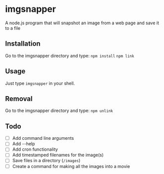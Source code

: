 # imgsnapper
A node.js program that will snapshot an image from a web page and save it to a file

## Installation

Go to the imgsnapper directory and type:
`npm install`
`npm link`

## Usage

Just type `imgsnapper` in your shell.

## Removal

Go to the imgsnapper directory and type: `npm unlink`

## Todo
- [ ] Add command line arguments
- [ ] Add --help
- [ ] Add cron functionality
- [ ] Add timestamped filenames for the image(s)
- [ ] Save files in a directory (`/images`)
- [ ] Create a command for making all the images into a movie